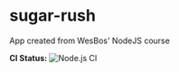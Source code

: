 # sugar-rush

App created from WesBos' NodeJS course

**CI Status:** ![Node.js CI](https://github.com/joaquincasal/sugar-rush/workflows/Node.js%20CI/badge.svg)
